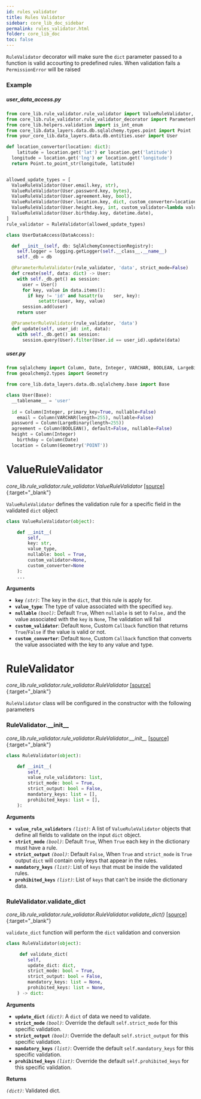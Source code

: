 ```yaml
---
id: rules_validator
title: Rules Validator
sidebar: core_lib_doc_sidebar
permalink: rules_validator.html
folder: core_lib_doc
toc: false
---
```


`RuleValidator` decorator will make sure the `dict` parameter passed to a function is valid accourting to predefined rules. When validation fails a `PermissionError` will be raised

### Example

##### user_data_access.py

```python
from core_lib.rule_validator.rule_validator import ValueRuleValidator, RuleValidator
from core_lib.rule_validator.rule_validator_decorator import ParameterRuleValidator
from core_lib.helpers.validation import is_int_enum
from core_lib.data_layers.data.db.sqlalchemy.types.point import Point
from your_core_lib.data_layers.data.db.entities.user import User

def location_convertor(location: dict):
	latitude = location.get('lat') or location.get('latitude')
  longitude = location.get('lng') or location.get('longitude')
  return Point.to_point_str(longitude, latitude)


allowed_update_types = [
  ValueRuleValidator(User.email.key, str),
  ValueRuleValidator(User.password.key, bytes),
  ValueRuleValidator(User.agreement.key, bool),
  ValueRuleValidator(User.location.key, dict, custom_converter=location_convertor, custom_validator=location_validate),
  ValueRuleValidator(User.height.key, int, custom_validator=lambda value: True if value > 50 else False),
  ValueRuleValidator(User.birthday.key, datetime.date),
]
rule_validator = RuleValidator(allowed_update_types)

class UserDataAccess(DataAccess):

  def __init__(self, db: SqlAlchemyConnectionRegistry):
    self.logger = logging.getLogger(self.__class__.__name__)
    self._db = db

  @ParameterRuleValidator(rule_validator, 'data', strict_mode=False)
  def create(self, data: dict) -> User:
    with self._db.get() as session:
      user = User()
      for key, value in data.items():
        if key != 'id' and hasattr(u	ser, key):
            setattr(user, key, value)
      session.add(user)
    return user

  @ParameterRuleValidator(rule_validator, 'data')
  def update(self, user_id: int, data):
    with self._db.get() as session:
      session.query(User).filter(User.id == user_id).update(data)
```



##### user.py

```python
from sqlalchemy import Column, Date, Integer, VARCHAR, BOOLEAN, LargeBinary
from geoalchemy2.types import Geometry

from core_lib.data_layers.data.db.sqlalchemy.base import Base

class User(Base):
  __tablename__ = 'user'
    
  id = Column(Integer, primary_key=True, nullable=False)
	email = Column(VARCHAR(length=255), nullable=False)
  password = Column(LargeBinary(length=255))
  agreement = Column(BOOLEAN(), default=False, nullable=False)
  height = Column(Integer)
	birthday = Column(Date)
  location = Column(Geometry('POINT'))
```



# ValueRuleValidator

*core_lib.rule_validator.rule_validator.ValueRuleValidator* [[source]](https://github.com/shay-te/core-lib/blob/master/core_lib/rule_validator/rule_validator.py#L5){:target="_blank"}

`ValueRuleValidator` defines the validation rule for a specific field in the validated `dict` object


```python
class ValueRuleValidator(object):

    def __init__(
        self, 
        key: str, 
        value_type, 
        nullable: bool = True, 
        custom_validator=None, 
        custom_converter=None
    ):
    ...
```

**Arguments**

- **`key`** *`(str)`*: The key in the `dict`, that this rule is apply for.
- **`value_type`**: The type of value associated with the specified `key`.
- **`nullable`** *`(bool)`*: Default `True`, When `nullable` is set to `False,` and the value associated with the `key` is  `None`, The validation will fail
- **`custom_validator`**: Default `None`, Custom `Callback` function that returns `True`/`False` if the value is valid or not.
- **`custom_converter`**: Default `None`, Custom `Callback` function that converts the value associated with the key to any value and type.



# RuleValidator

*core_lib.rule_validator.rule_validator.RuleValidator* [[source]](https://github.com/shay-te/core-lib/blob/master/core_lib/rule_validator/rule_validator.py#L14){:target="_blank"}

`RuleValidator` class will be configured in the constructor with the following parameters 

### RuleValidator.\_\_init\_\_

*core_lib.rule_validator.rule_validator.RuleValidator.\_\_init\_\_* [[source]](https://github.com/shay-te/core-lib/blob/master/core_lib/rule_validator/rule_validator.py#L15){:target="_blank"}

```python
class RuleValidator(object):

    def __init__(
        self,
        value_rule_validators: list,
        strict_mode: bool = True,
        strict_output: bool = False,
        mandatory_keys: list = [],
        prohibited_keys: list = [],
    ):
```

**Arguments**

- **`value_rule_validators`** *`(list)`*: A list of `ValueRuleValidator` objects that define all fields to validate on the input `dict` object.
- **`strict_mode`** *`(bool)`*: Default `True`, When `True` each key in the dictionary must have a rule.
- **`strict_output`** *`(bool)`*: Default `False`, When `True` and `strict_mode` is `True` output `dict` will contain only keys that appear in the rules.
- **`mandatory_keys`** *`(list)`*: List of `keys` that must be inside the validated rules.
- **`prohibited_keys`** *`(list)`*: List of `keys` that can't be inside the dictionary data.



### RuleValidator.validate_dict

*core_lib.rule_validator.rule_validator.RuleValidator.validate_dict()* [[source]](https://github.com/shay-te/core-lib/blob/master/core_lib/rule_validator/rule_validator.py#L37){:target="_blank"}

`validate_dict` function will perform the `dict` validation and conversion 

```python
class RuleValidator(object):

     def validate_dict(
        self,
        update_dict: dict,
        strict_mode: bool = True,
        strict_output: bool = False,
        mandatory_keys: list = None,
        prohibited_keys: list = None,
    ) -> dict:
```

**Arguments**

- **`update_dict`** *`(dict)`*: A `dict` of data we need to validate.
- **`strict_mode`** *`(bool)`*: Override the default `self.strict_mode` for this specific validation.
- **`strict_output`** *`(bool)`*: Override the default `self.strict_output` for this specific validation.
- **`mandatory_keys`** *`(list)`*: Override the default `self.mandatory_keys` for this specific validation.
- **`prohibited_keys`** *`(list)`*: Override the default `self.prohibited_keys` for this specific validation.

**Returns**

*`(dict)`*: Validated dict.

